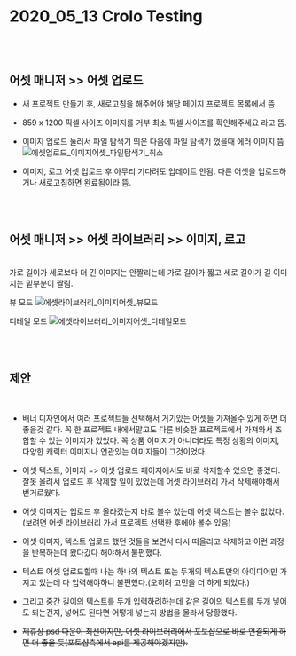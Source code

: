 # 2020_05_13 Crolo Testing

<br/><br/>

## 어셋 매니저 >> 어셋 업로드
* 새 프로젝트 만들기 후, 새로고침을 해주어야 해당 페이지 프로젝트 목록에서 뜸


* 859 x 1200 픽셀 사이즈 이미지를 거부
최소 픽셀 사이즈를 확인해주세요 라고 뜸.

* 이미지 업로드 눌러서 파일 탐색기 띄운 다음에 파일 탐색기 껐을때 에러 이미지 뜸 </br>
  ![에셋업로드_이미지어셋_파일탐색기_취소](https://user-images.githubusercontent.com/47529632/81796668-b8de9400-9548-11ea-9e80-67fc23fdb476.png)

* 이미지, 로그 어셋 업로드 후 아무리 기다려도 업데이트 안됨. 다른 어셋을 업로드하거나 새로고침하면 완료됨이라 뜸.

<br/><br/>

## 어셋 매니저 >> 어셋 라이브러리 >> 이미지, 로고
<br/>
가로 길이가 세로보다 더 긴 이미지는 안짤리는데 가로 길이가 짧고 세로 길이가 길 이미지는 밑부분이 짤림. </br>

뷰 모드
![에셋라이브러리_이미지어셋_뷰모드](https://user-images.githubusercontent.com/47529632/81797094-491cd900-9549-11ea-8dbd-27b74485fcf4.PNG) </br>

디테일 모드
![에셋라이브러리_이미지어셋_디테일모드](https://user-images.githubusercontent.com/47529632/81797088-47ebac00-9549-11ea-8011-d318d2c3336b.PNG)

<br/><br/>

## 제안
<br/>

* 배너 디자인에서 
여러 프로젝트들 선택해서 거기있는 어셋들 가져올수 있게 하면 더 좋을것 같다.
꼭 한 프로젝트 내에서말고도 다른 비슷한 프로젝트에서 가져와서 조합할 수 있는 이미지가 있었다.
꼭 상품 이미지가 아니더라도 특정 상황의 이미지, 다양한 캐릭터 이미지나 연관있는 이미지들이 그것이었다.

* 어셋 텍스트, 이미지 => 어셋 업로드 페이지에서도 바로 삭제할수 있으면 좋겠다. 잘못 올려서 업로드 후 삭제할 일이 있었는데 어셋 라이브러리 가서 삭제해야해서 번거로웠다. 

* 어셋 이미지는 업로드 후 올라갔는지 바로 볼수 있는데  어셋 텍스트는 볼수 없었다. (보려면 어셋 라이브러리 가서 프로젝트 선택한 후에야 볼수 있음)

* 어셋 이미자, 텍스트 업로드 했던 것들을 보면서 다시 떠올리고 삭제하고 이런 과정을 반복하는데 왔다갔다 해야해서 불편했다.

* 텍스트 어셋 업로드할때 나는 하나의 텍스트 또는 두개의 텍스트만의 아이디어만 가지고 있는데 다 입력해야하니 불편했다.(오히려 고민을 더 하게 되었다.) 
  
* 그리고 중간 길이의 텍스트를 두개 입력하려하는데 같은 길이의 텍스트를 두개 넣어도 되는건지, 넣어도 된다면 어떻게 넣는지 방법을 몰라서 당황했다.

* <del>제휴상 psd 다운이 최선이지만, 어셋 라이브러리에서 포토샵으로 바로 연결되게 하면 더 좋을 듯(포토샵측에서 api를 제공해야겠지만).